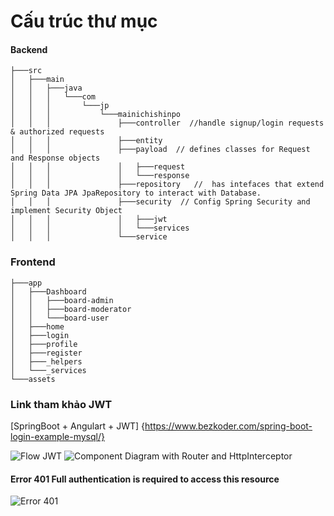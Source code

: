 # Cấu trúc thư mục
#### Backend
```
├───src
│   ├───main
│   │   ├───java
│   │   │   └───com
│   │   │       └───jp
│   │   │           └───mainichishinpo
│   │   │               ├───controller  //handle signup/login requests & authorized requests
│   │   │               ├───entity
│   │   │               ├───payload  // defines classes for Request and Response objects
│   │   │               │   ├───request
│   │   │               │   └───response
│   │   │               ├───repository   //  has intefaces that extend Spring Data JPA JpaRepository to interact with Database.
│   │   │               ├───security  // Config Spring Security and implement Security Object
│   │   │               │   ├───jwt
│   │   │               │   └───services
│   │   │               └───service

```

### Frontend
```
├───app
│   ├───Dashboard
│   │   ├───board-admin
│   │   ├───board-moderator
│   │   └───board-user
│   ├───home
│   ├───login
│   ├───profile
│   ├───register
│   ├───_helpers
│   └───_services
└───assets
```

### Link tham khảo JWT 
[SpringBoot + Angulart + JWT] {https://www.bezkoder.com/spring-boot-login-example-mysql/}

![Flow JWT](https://www.bezkoder.com/wp-content/uploads/angular-14-spring-boot-jwt-authentication-authorization-flow.png)
![Component Diagram with Router and HttpInterceptor](https://www.bezkoder.com/wp-content/uploads/angular-14-jwt-authentication-authorization-overview.png)

#### Error 401 Full authentication is required to access this resource
![Error 401](https://www.bezkoder.com/wp-content/uploads/spring-security-refresh-token-jwt-spring-boot-flow.png)